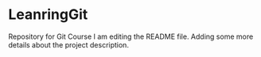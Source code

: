 # LeanringGit
Repository for Git Course
I am editing the README file. Adding some more details about the project description.
